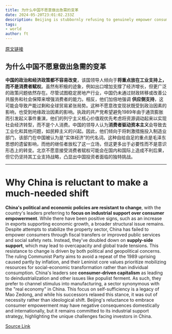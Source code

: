 ```yaml
---
title: 为什么中国不愿意做出急需的变革
date: 2024-05-20T23:01:02.233Z
description: Beijing is stubbornly refusing to genuinely empower consumers, preferring to focus on industrial support
tags: 
- world
author: ft
---
```


[原文链接](https://ft.com/content/a1bd39d8-bcf9-4521-bcfe-3575c6fab913)

## 为什么中国不愿意做出急需的变革 

**中国的政治和经济政策都不容易改变**，该国领导人倾向于**将重点放在工业支持上，而不是消费者赋权**。虽然有积极的迹象，例如出口增加支撑了经济增长，但更广泛的政策问题依然存在。尽管试图稳定房地产行业，中国仍未通过财政转移或改善公共服务和社会保障来增强消费者的能力。相反，他们加倍地强调 **供应侧支持**，这可能会导致产能过剩和全球贸易紧张局势。这种不愿意改变现状既受到政治因素的影响，也受到地缘政治因素的影响。执政的共产党希望避免1989年由于通货膨胀而引发起义事件重演，他们的列宁主义核心价值观优先考虑将资源调动起来以实现社会经济转型，而不是个人消费。中国的领导人认为**消费者驱动资本主义**会导致去工业化和其他问题，如民粹主义的兴起。因此，他们倾向于将刺激措施投入制造业部门，该部门在中国被认为是“实体经济”的代名词。这种自给自足的重点是毛泽东思想的遗留影响，而他的继任者放松了这一立场，但这更多出于必要性而不是意识形态上的转变。北京不愿意接受消费者赋权可能会在国内和国际上造成不利后果，但它仍坚持其工业支持战略，凸显出中国投资者面临的独特挑战。

---

# Why China is reluctant to make a much-needed shift 

**China's political and economic policies are resistant to change**, with the country's leaders preferring to **focus on industrial support over consumer empowerment**. While there have been positive signs, such as an increase in exports supporting economic growth, a broader structural issue remains. Despite attempts to stabilize the property sector, China has failed to empower consumers through fiscal transfers or improved public services and social safety nets. Instead, they've doubled down on **supply-side support**, which may lead to overcapacity and global trade tensions. This resistance to change is driven by both political and geopolitical concerns. The ruling Communist Party aims to avoid a repeat of the 1989 uprising caused partly by inflation, and their Leninist core values prioritize mobilizing resources for social-economic transformation rather than individual consumption. China's leaders see **consumer-driven capitalism** as leading to deindustrialization and other issues like populist ferment. As such, they prefer to channel stimulus into manufacturing, a sector synonymous with the "real economy" in China. This focus on self-sufficiency is a legacy of Mao Zedong, and while his successors relaxed this stance, it was out of necessity rather than ideological shift. Beijing's reluctance to embrace consumer empowerment may have negative consequences domestically and internationally, but it remains committed to its industrial support strategy, highlighting the unique challenges facing investors in China.

[Source Link](https://ft.com/content/a1bd39d8-bcf9-4521-bcfe-3575c6fab913)


